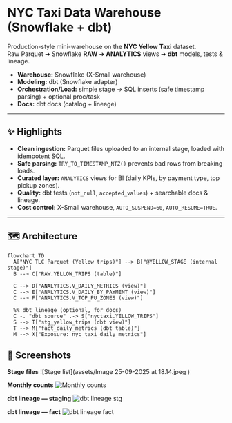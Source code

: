# NYC Taxi Data Warehouse (Snowflake + dbt)

Production-style mini-warehouse on the **NYC Yellow Taxi** dataset.  
Raw Parquet ➜ Snowflake **RAW** ➜ **ANALYTICS** views ➜ **dbt** models, tests & lineage.

- **Warehouse:** Snowflake (X-Small warehouse)
- **Modeling:** dbt (Snowflake adapter)
- **Orchestration/Load:** simple stage → SQL inserts (safe timestamp parsing) + optional proc/task
- **Docs:** dbt docs (catalog + lineage)

---

## ✨ Highlights

- **Clean ingestion:** Parquet files uploaded to an internal stage, loaded with idempotent SQL.
- **Safe parsing:** `TRY_TO_TIMESTAMP_NTZ()` prevents bad rows from breaking loads.
- **Curated layer:** `ANALYTICS` views for BI (daily KPIs, by payment type, top pickup zones).
- **Quality:** dbt tests (`not_null`, `accepted_values`) + searchable docs & lineage.
- **Cost control:** X-Small warehouse, `AUTO_SUSPEND=60`, `AUTO_RESUME=TRUE`.

---

## 🗺️ Architecture

```
flowchart TD
  A["NYC TLC Parquet (Yellow trips)"] --> B["@YELLOW_STAGE (internal stage)"]
  B --> C["RAW.YELLOW_TRIPS (table)"]

  C --> D["ANALYTICS.V_DAILY_METRICS (view)"]
  C --> E["ANALYTICS.V_DAILY_BY_PAYMENT (view)"]
  C --> F["ANALYTICS.V_TOP_PU_ZONES (view)"]

  %% dbt lineage (optional, for docs)
  C -. "dbt source" .-> S["nyctaxi.YELLOW_TRIPS"]
  S --> T["stg_yellow_trips (dbt view)"]
  T --> M["fact_daily_metrics (dbt table)"]
  M --> X["Exposure: nyc_taxi_daily_metrics"]

```

## 📸 Screenshots

**Stage files**
![Stage list](assets/Image 25-09-2025 at 18.14.jpeg
)

**Monthly counts**
![Monthly counts](assets/monthly_counts.png)

**dbt lineage — staging**
![dbt lineage stg](assets/dbt_lineage_stg.png)

**dbt lineage — fact**
![dbt lineage fact](assets/dbt_lineage_fact.png)

